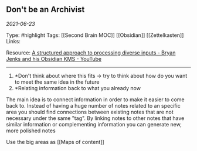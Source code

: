 ## Don't be an Archivist 
*2021-06-23*

Type: #highlight 
Tags: [[Second Brain MOC]] [[Obsidian]] [[Zettelkasten]]
Links: 

Resource: [A structured approach to processing diverse inputs - Bryan Jenks and his Obsidian KMS - YouTube](https://www.youtube.com/watch?v=r-buPWeuTPc)

---
1. *Don't think about where this fits -> try to think about how do you want to meet the same idea in the future
2. *Relating information back to what you already now

The main idea is to connect information in order to make it easier to come back to.
		Instead of having a huge number of notes related to an specific area you should find connections between existing notes that are not necessary under the same "tag".
				By linking notes to other notes that have similar information or complementing information you can generate new, more polished notes
				
Use the big areas as [[Maps of content]]





